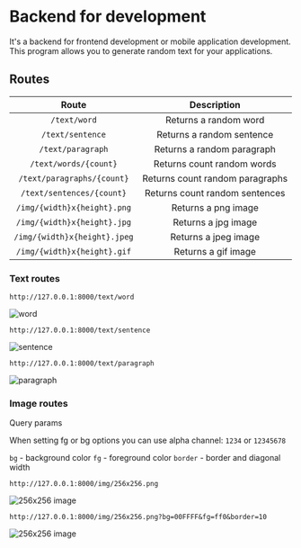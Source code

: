 # Backend for development

It's a backend for frontend development or mobile application development. This program allows you to generate random text for your applications.

## Routes

|           **Route**          |         **Description**         |
|:----------------------------:|:-------------------------------:|
| `/text/word`                 | Returns a random word           |
| `/text/sentence`             | Returns a random sentence       |
| `/text/paragraph`            | Returns a random paragraph      |
| `/text/words/{count}`        | Returns count random words      |
| `/text/paragraphs/{count}`   | Returns count random paragraphs |
| `/text/sentences/{count}`    | Returns count random sentences  |
| `/img/{width}x{height}.png`  | Returns a png image             |
| `/img/{width}x{height}.jpg`  | Returns a jpg image             |
| `/img/{width}x{height}.jpeg` | Returns a jpeg image            |
| `/img/{width}x{height}.gif`  | Returns a gif image             |

### Text routes

`http://127.0.0.1:8000/text/word`

![word](https://imgur.com/iAHbQMA.png)

`http://127.0.0.1:8000/text/sentence`

![sentence](https://imgur.com/g4UyvKL.png)

`http://127.0.0.1:8000/text/paragraph`

![paragraph](https://imgur.com/xQWqyJo.png)

### Image routes

Query params

When setting fg or bg options you can use alpha channel: `1234` or `12345678`

`bg` - background color
`fg` - foreground color
`border` - border and diagonal width

`http://127.0.0.1:8000/img/256x256.png`

![256x256 image](https://imgur.com/E2jD5rm.png)

`http://127.0.0.1:8000/img/256x256.png?bg=00FFFF&fg=ff0&border=10`

![256x256 image](https://imgur.com/BVdtFre.png)
